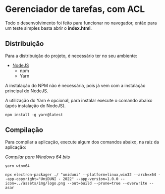 # Gerenciador de tarefas, com ACL

Todo o desenvolvimento foi feito para funcionar no navegador, então para um teste simples basta abrir o __index.html__.

## Distribuição

Para a distribuição do projeto, é necessário ter no seu ambiente:

- [NodeJS](https://nodejs.org/pt-br/)
    - npm
    - Yarn

A instalação do NPM não é necessária, pois já vem com a instalação principal do NodeJS.

A utilização do Yarn é opcional, para instalar execute o comando abaixo (após instalação do NodeJS).

```shell
npm install -g yarn@latest
```

## Compilação

Para compilar a aplicação, execute algum dos comandos abaixo, na raíz da aplicação:

_Compilar para Windows 64 bits_
```shell
yarn winx64
```



```shell
npx electron-packager ./ "uniduni" --platform=linux,win32 --arch=x64 --app-copyright="UniDUNI - 2022" --app-version=1.0.0 --icon=../assets/img/logo.png --out=build --prune=true --overwrite --asar
```